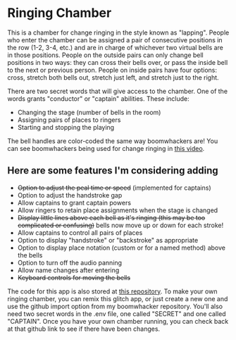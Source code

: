 # Ringing Chamber

This is a chamber for change ringing in the style known as "lapping". People who enter the chamber can be assigned a pair of consecutive positions in the row (1-2, 3-4, etc.) and are in charge of whichever two virtual bells are in those positions. People on the outside pairs can only change bell positions in two ways: they can cross their bells over, or pass the inside bell to the next or previous person. People on inside pairs have four options: cross, stretch both bells out, stretch just left, and stretch just to the right.


There are two secret words that will give access to the chamber. One of the words grants "conductor" or "captain" abilities. These include:
- Changing the stage (number of bells in the room)
- Assigning pairs of places to ringers
- Starting and stopping the playing


The bell handles are color-coded the same way boomwhackers are! You can see boomwhackers being used for change ringing in [this video](https://www.youtube.com/watch?v=HppkZUp1rWo).


Here are some features I'm considering adding
--------------

- ~~Option to adjust the peal time or speed~~ (implemented for captains)
- Option to adjust the handstroke gap
- Allow captains to grant captain powers
- Allow ringers to retain place assignments when the stage is changed
- ~~Display little lines above each bell as it's ringing (this may be too complicated or confusing)~~ bells now move up or down for each stroke!
- Allow captains to control all pairs of places
- Option to display "handstroke" or "backstroke" as appropriate
- Option to display place notation (custom or for a named method) above the bells
- Option to turn off the audio panning
- Allow name changes after entering
- ~~Keyboard controls for moving the bells~~


The code for this app is also stored at [this repository](https://github.com/orchestrali/boomwhacker). To make your own ringing chamber, you can remix this glitch app, or just create a new one and use the github import option from my boomwhacker repository. You'll also need two secret words in the .env file, one called "SECRET" and one called "CAPTAIN". Once you have your own chamber running, you can check back at that github link to see if there have been changes.



